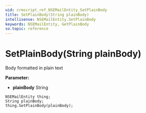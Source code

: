 ```yaml
---
uid: crmscript_ref_NSEMailEntity_SetPlainBody
title: SetPlainBody(String plainBody)
intellisense: NSEMailEntity.SetPlainBody
keywords: NSEMailEntity, GetPlainBody
so.topic: reference
---
```


# SetPlainBody(String plainBody)

Body formatted in plain text

**Parameter:** 
* **plainBody** String

```crmscript
NSEMailEntity thing;
String plainBody;
thing.SetPlainBody(plainBody);
```

